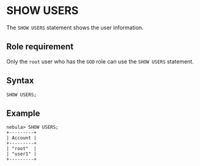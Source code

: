 # SHOW USERS

The `SHOW USERS` statement shows the user information.

## Role requirement

Only the `root` user who has the `GOD` role can use the `SHOW USERS` statement.

## Syntax

```ngql
SHOW USERS;
```

## Example

```ngql
nebula> SHOW USERS;
+---------+
| Account |
+---------+
| "root"  |
| "user1" |
+---------+
```
